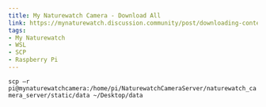 ```yaml
---
title: My Naturewatch Camera - Download All
link: https://mynaturewatch.discussion.community/post/downloading-content-from-your-camera-with-scp-11413216
tags:
- My Naturewatch
- WSL
- SCP
- Raspberry Pi
---
```

`scp –r pi@mynaturewatchcamera:/home/pi/NaturewatchCameraServer/naturewatch_camera_server/static/data ~/Desktop/data`
